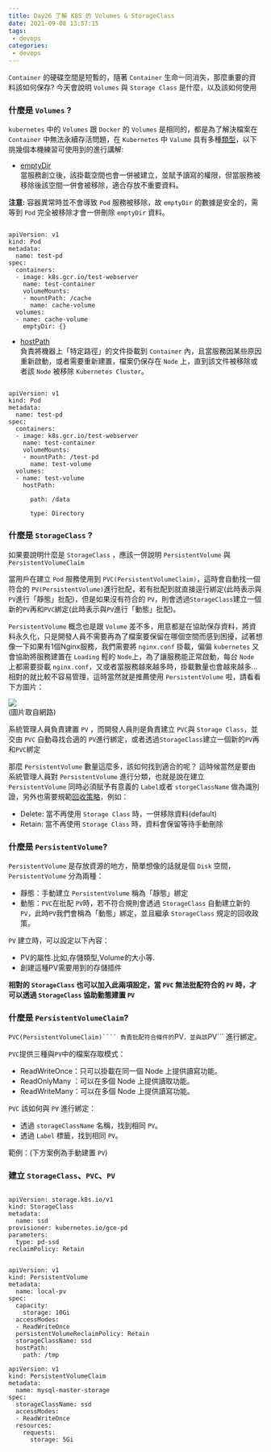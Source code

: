 ```yaml
---
title: Day26 了解 K8S 的 Volumes & StorageClass
date: 2021-09-08 13:57:15
tags:
 - devops
categories:
 - devops
---
```


`Container` 的硬碟空間是短暫的，隨著 `Container` 生命一同消失，那麼重要的資料該如何保存? 今天會說明 `Volumes` 與 `Storage Class` 是什麼，以及該如何使用

### 什麼是 `Volumes` ?

`kubernetes` 中的 `Volumes` 跟 `Docker` 的 `Volumes` 是相同的，都是為了解決檔案在 `Container` 中無法永續存活問題，在 `Kubernetes` 中 `Valume` 具有多種[類型](https://kubernetes.io/docs/concepts/storage/volumes/#types-of-volumes)，以下挑幾個本機練習可使用到的進行講解:

<!--more-->

-   [emptyDir](https://kubernetes.io/zh/docs/concepts/storage/volumes/#hostpath)  
    當服務創立後，該掛載空間也會一併被建立，並賦予讀寫的權限，但當服務被移除後該空間一併會被移除，適合存放不重要資料。

**注意:** 容器異常時並不會導致 `Pod` 服務被移除，故 `emptyDir` 的數據是安全的，需等到 `Pod` 完全被移除才會一併刪除 `emptyDir` 資料。

```

apiVersion: v1
kind: Pod
metadata:
  name: test-pd
spec:
  containers:
  - image: k8s.gcr.io/test-webserver
    name: test-container
    volumeMounts:
    - mountPath: /cache
      name: cache-volume
  volumes:
  - name: cache-volume
    emptyDir: {}
```

-   [hostPath](https://kubernetes.io/zh/docs/concepts/storage/volumes/#hostpath)  
    負責將機器上「特定路徑」的文件掛載到 `Container` 內，且當服務因某些原因重新啟動，或者需要重新建置，檔案仍保存在 `Node` 上，直到該文件被移除或者該 `Node` 被移除 `Kubernetes Cluster`。

```

apiVersion: v1
kind: Pod
metadata:
  name: test-pd
spec:
  containers:
  - image: k8s.gcr.io/test-webserver
    name: test-container
    volumeMounts:
    - mountPath: /test-pd
      name: test-volume
  volumes:
  - name: test-volume
    hostPath:
      
      path: /data
      
      type: Directory
```

### 什麼是 `StorageClass` ?

如果要說明什麼是 `StorageClass` ，應該一併說明 `PersistentVolume` 與 `PersistentVolumeClaim`

當用戶在建立 `Pod` 服務使用到 `PVC(PersistentVolumeClaim)`，這時會自動找一個符合的 `PV(PersistentVolume)`進行批配，若有批配到就直接逕行綁定(此時表示與`PV`進行「靜態」批配)，但是如果沒有符合的 `PV`，則會透過`StorageClass`建立一個新的`PV`再和`PVC`綁定(此時表示與`PV`進行「動態」批配)。

`PersistentVolume` 概念也是跟 `Volume` 差不多，用意都是在協助保存資料，將資料永久化，只是開發人員不需要再為了檔案要保留在哪個空間而感到困擾，試著想像一下如果有1個Nginx服務，我們需要將 `nginx.conf` 掛載，偏偏 `kubernetes` 又會協助將服務建置在 `Loading` 輕的 `Node`上，為了讓服務能正常啟動，每台 `Node` 上都需要掛載 `nginx.conf`，又或者當服務越來越多時，掛載數量也會越來越多...相對的就比較不容易管理，這時當然就是推薦使用 `PersistentVolume` 啦，請看看下方圖片：

![](https://i.imgur.com/151XzHT.png)  
(圖片取自網路)

系統管理人員負責建置 `PV` ，而開發人員則是負責建立 `PVC`與 `Storage Class`，並交由 `PVC` 自動尋找合適的 `PV`進行綁定，或者透過`StorageClass`建立一個新的`PV`再和`PVC`綁定

那麼 `PersistentVolume` 數量這麼多，該如何找到適合的呢？ 這時候當然是要由系統管理人員對 `PersistentVolume` 進行分類，也就是說在建立 `PersistentVolume` 同時必須賦予有意義的 `Label`或者 `storgeClassName` 做為識別證，另外也需要規範[回收策略](https://kubernetes.io/docs/concepts/storage/persistent-volumes/#reclaiming)，例如：

-   Delete: 當不再使用 `Storage Class` 時，一併移除資料(default)
-   Retain: 當不再使用 `Storage Class` 時，資料會保留等待手動刪除

### 什麼是 `PersistentVolume`?

`PersistentVolume` 是存放資源的地方，簡單想像的話就是個 `Disk` 空間， `PersistentVolume` 分為兩種：

-   靜態：手動建立 `PersistentVolume` 稱為「靜態」綁定
-   動態：`PVC`在批配 `PV`時，若不符合規則會透過 `StorageClass` 自動建立新的`PV`，此時`PV`我們會稱為「動態」綁定，並且繼承 `StorageClass` 規定的回收政策。

`PV` 建立時，可以設定以下內容：

-   PV的屬性.比如,存儲類型,Volume的大小等.
-   創建這種PV需要用到的存儲插件

**相對的 `StorageClass` 也可以加入此兩項設定，當 `PVC` 無法批配符合的 `PV` 時，才可以透過 `StorageClass` 協助動態建置 `PV`**

### 什麼是 `PersistentVolumeClaim`?

`PVC(PersistentVolumeClaim)```` 負責批配符合條件的`PV`，並與該`PV\`\`\` 進行綁定。

`PVC`提供三種與`PV`中的檔案存取模式：

-   ReadWriteOnce：只可以掛載在同一個 Node 上提供讀寫功能。
-   ReadOnlyMany ：可以在多個 Node 上提供讀取功能。
-   ReadWriteMany：可以在多個 Node 上提供讀寫功能。

`PVC` 該如何與 `PV` 進行綁定：

-   透過 `storageClassName` 名稱，找到相同 `PV`。
-   透過 `Label` 標籤，找到相同 `PV`。

範例：(下方案例為手動建置 `PV`)

### 建立 `StorageClass`、`PVC`、`PV`

```

apiVersion: storage.k8s.io/v1            
kind: StorageClass                       
metadata:
  name: ssd                              
provisioner: kubernetes.io/gce-pd        
parameters:                              
  type: pd-ssd
reclaimPolicy: Retain                    
```

```

apiVersion: v1
kind: PersistentVolume
metadata:
  name: local-pv
spec:
  capacity:
    storage: 10Gi
  accessModes:
  - ReadWriteOnce
  persistentVolumeReclaimPolicy: Retain
  storageClassName: ssd
  hostPath:
    path: /tmp
```

```
apiVersion: v1
kind: PersistentVolumeClaim
metadata:
  name: mysql-master-storage
spec:
  storageClassName: ssd
  accessModes:
  - ReadWriteOnce
  resources:
    requests:
      storage: 5Gi
```
